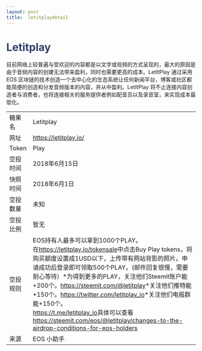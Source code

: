 ```yaml
---
layout: post
title:  letitplaydetail
---
```


<h1 style="color: #2F416A">Letitplay</h1>
<p>
目前网络上较普遍与受欢迎的内容都是以文字或视频的方式呈现的，最大的原因是由于音频内容的创建无法带来盈利，同时也需要更高的成本。LetItPlay 通过采用 EOS 区块链的技术创造一个去中心化的生态系统让任何新闻平台，博客或社区都能简便的创造和分发音频版本的内容，并从中盈利。LetItPlay 将不止连接内容创造者与消费者，也将连接相关的服务提供者例如配音员以及录音室，来实现成本最低化。
</p>
<table class="center">
  <tbody>
    <tr>
        <td class="tablehalf">糖果名</td>
        <td class="tablehalf">Letitplay</td>
    </tr>
    <tr>
        <td>网址</td>
        <td><a href="https://letitplay.io/" target="_blank">https://letitplay.io/</a></td>
    </tr>
    <tr>
        <td>Token</td>
        <td>Play</td>
    </tr>
    <tr>
        <td>空投时间</td>
        <td>2018年6月15日</td>
    </tr>
    <tr>
        <td>快照时间</td>
        <td>2018年6月1日</td>
    </tr>
    <tr>
        <td>空投数量</td>
        <td>未知</td>
    </tr>
    <tr>
        <td>空投比例</td>
        <td>暂无</td>
    </tr>
    <tr>
        <td>空投规则</td>
        <td>
        EOS持有人最多可以拿到1000个PLAY。<br/>
        在<a href="https://letitplay.io/tokensale" target="_blank">https://letitplay.io/tokensale</a>中点击Buy Play tokens，将购买额度设置成1USD以下，上传带有网站背影的照片。申请成功后登录即可领取500个PLAY。(邮件回复很慢，需要耐心等待）*为得到更多的PLAY，关注他们Steemit账户能+200个。<a href="https://steemit.com/@letitplay" target="_blank">https://steemit.com/@letitplay</a>*关注他们推特能+150个。<a href="https://twitter.com/letitplay_io">https://twitter.com/letitplay_io</a>*关注他们电报群能+150个。<br/>
        <a href="https://t.me/letitplay_io" target="_blank">https://t.me/letitplay_io</a>具体可以查看<a href="https://steemit.com/eos/@letitplay/changes-to-the-airdrop-conditions-for-eos-holders" target="_blank">https://steemit.com/eos/@letitplay/changes-to-the-airdrop-conditions-for-eos-holders</a>
        </td>
    </tr>
    <tr>
        <td>来源</td>
        <td>EOS 小助手</td>
    </tr>
  </tbody>
</table>